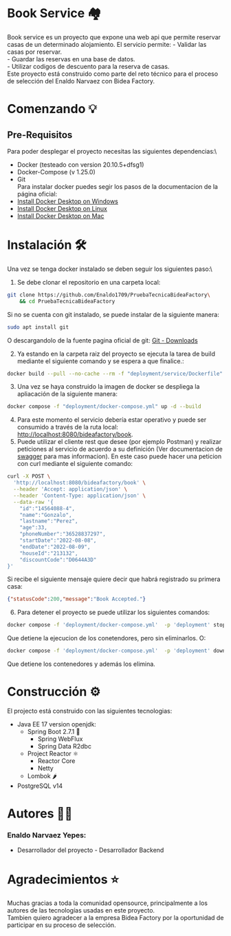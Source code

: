 # Book Service 🏘
Book service es un proyecto que expone una web api que permite reservar casas de un determinado alojamiento.
El servicio permite:
    - Validar las casas por reservar.\
    - Guardar las reservas en una base de datos.\
    - Utilizar codigos de descuento para la reserva de casas.\
Este proyecto está construido como parte del reto técnico para el proceso de selección del Enaldo Narvaez con Bidea Factory.

# Comenzando 💡
## Pre-Requisitos
Para poder desplegar el proyecto necesitas las siguientes dependencias:\
- Docker (testeado con version 20.10.5+dfsg1)
- Docker-Compose (v 1.25.0)
- Git\
Para instalar docker puedes segir los pasos de la documentacion de la página oficial:
- [Install Docker Desktop on Windows](https://docs.docker.com/desktop/windows/install/)
- [Install Docker Desktop on Linux](https://docs.docker.com/desktop/linux/install/)
- [Install Docker Desktop on Mac](https://docs.docker.com/desktop/mac/install/)

# Instalación 🛠
Una vez se tenga docker instalado se deben seguir los siguientes paso:\
1. Se debe clonar el repositorio en una carpeta local:

```bash
git clone https://github.com/Enaldo1709/PruebaTecnicaBideaFactory\
    && cd PruebaTecnicaBideaFactory
```
Si no se cuenta con git instalado, se puede instalar de la siguiente manera:
```bash
sudo apt install git
```
O descargandolo de la fuente pagina oficial de git: [Git - Downloads](https://git-scm.com/downloads)

2. Ya estando en la carpeta raiz del proyecto se ejecuta la tarea de build mediante el siguiente comando y se espera a que finalice.:
```bash
docker build --pull --no-cache --rm -f "deployment/service/Dockerfile" -t ms-book-service:latest "."
```

3. Una vez se haya construido la imagen de docker se despliega la apliacación de la siguiente manera:
```bash
docker compose -f "deployment/docker-compose.yml" up -d --build
```
4. Para este momento el servicio debería estar operativo y puede ser consumido a través de la ruta local: [http://localhost:8080/bideafactory/book](http://localhost:8080/bideafactory/book). 
5. Puede utilizar el cliente rest que desee (por ejemplo Postman) y realizar peticiones al servicio de acuerdo a su definición (Ver documentacion de [swagger](./ms-book-service/ms-books-service.yaml) para mas informacion). En este caso puede hacer una peticion con curl mediante el siguiente comando:
```bash
curl -X POST \
  'http://localhost:8080/bideafactory/book' \
  --header 'Accept: application/json' \
  --header 'Content-Type: application/json' \
  --data-raw '{
    "id":"14564088-4",
    "name":"Gonzalo",
    "lastname":"Perez",
    "age":33,
    "phoneNumber":"36528837297",
    "startDate":"2022-08-08",
    "endDate":"2022-08-09",
    "houseId":"213132",
    "discountCode":"D0644A3D"
}'
```
Si recibe el siguiente mensaje quiere decir que habrá registrado su primera casa:
```json
{"statusCode":200,"message":"Book Accepted."}
```

6. Para detener el proyecto se puede utilizar los siguientes comandos:
```bash
docker compose -f 'deployment/docker-compose.yml'  -p 'deployment' stop
```
Que detiene la ejecucion de los conetendores, pero sin eliminarlos.
O:
```bash
docker compose -f 'deployment/docker-compose.yml'  -p 'deployment' down
```
Que detiene los contenedores y además los elimina.

# Construcción ⚙
El projecto está construido con las siguientes tecnologias:

- Java EE 17 version openjdk:
    - Spring Boot 2.7.1 🍃
        - Spring WebFlux
        - Spring Data R2dbc
    - Project Reactor ⚛
        - Reactor Core
        - Netty
    - Lombok 🌶
- PostgreSQL v14

# Autores 👨‍💻
### Enaldo Narvaez Yepes:
- Desarrollador del proyecto - Desarrollador Backend

# Agradecimientos ⭐
Muchas gracias a toda la comunidad opensource, principalmente a los autores de las tecnologías usadas en este proyecto. \
Tambien quiero agradecer a la empresa Bidea Factory por la oportunidad de participar en su proceso de selección.
